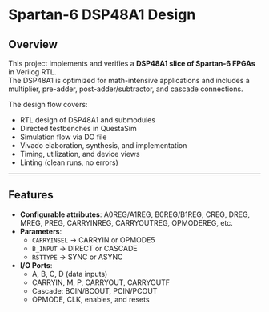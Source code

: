 # Spartan-6 DSP48A1 Design

## Overview
This project implements and verifies a **DSP48A1 slice of Spartan-6 FPGAs** in Verilog RTL.  
The DSP48A1 is optimized for math-intensive applications and includes a multiplier, pre-adder, post-adder/subtractor, and cascade connections.

The design flow covers:
- RTL design of DSP48A1 and submodules
- Directed testbenches in QuestaSim
- Simulation flow via DO file
- Vivado elaboration, synthesis, and implementation
- Timing, utilization, and device views
- Linting (clean runs, no errors)

---

## Features
- **Configurable attributes**: A0REG/A1REG, B0REG/B1REG, CREG, DREG, MREG, PREG, CARRYINREG, CARRYOUTREG, OPMODEREG, etc.
- **Parameters**:
  - `CARRYINSEL` → CARRYIN or OPMODE5
  - `B_INPUT` → DIRECT or CASCADE
  - `RSTTYPE` → SYNC or ASYNC
- **I/O Ports**:
  - A, B, C, D (data inputs)
  - CARRYIN, M, P, CARRYOUT, CARRYOUTF
  - Cascade: BCIN/BCOUT, PCIN/PCOUT
  - OPMODE, CLK, enables, and resets
